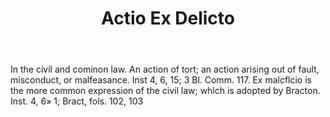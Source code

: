 ---
title: Actio Ex Delicto
letter: A
permalink: "/definitions/actio-ex-delicto.html"
body: In the civil and cominon law. An action of tort; an action arising out of fault,
  misconduct, or malfeasance. Inst 4, 6, 15; 3 Bl. Comm. 117. Ex malcflcio is the
  more common expression of the civil law; whlch is adopted by Bracton. Inst. 4, 6»
  1; Bract, fols. 102, 103
published_at: '2018-07-07'
layout: post
---